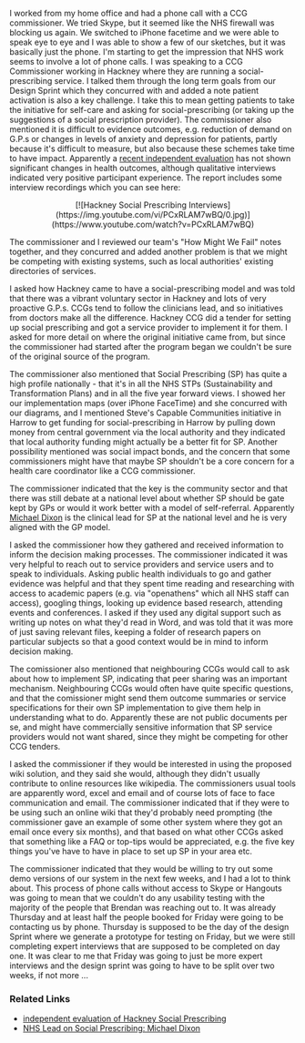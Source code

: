 I worked from my home office and had a phone call with a CCG commissioner.  We tried Skype, but it seemed like the NHS firewall was blocking us again. We switched to iPhone facetime and we were able to speak eye to eye and I was able to show a few of our sketches, but it was basically just the phone.  I'm starting to get the impression that NHS work seems to involve a lot of phone calls.  I was speaking to a CCG Commissioner working in Hackney where they are running a social-prescribing service.  I talked them through the long term goals from our Design Sprint which they concurred with and added a note patient activation is also a key challenge. I take this to mean getting patients to take the initiative for self-care and asking for social-prescribing (or taking up the suggestions of a social prescription provider).  The commissioner also mentioned it is difficult to evidence outcomes, e.g. reduction of demand on G.P.s or changes in levels of anxiety and depression for patients, partly because it's difficult to measure, but also because these schemes take time to have impact.  Apparently a [recent independent evaluation](http://www.health.org.uk/programmes/shine-2014/projects/social-prescribing-integrating-gp-and-community-health-assets) has not shown significant changes in health outcomes, although qualitative interviews indicated very positive participant experience.  The report includes some interview recordings which you can see here:

<p align="center">
[![Hackney Social Prescribing Interviews](https://img.youtube.com/vi/PCxRLAM7wBQ/0.jpg)](https://www.youtube.com/watch?v=PCxRLAM7wBQ)
</p>

The commissioner and I reviewed our team's "How Might We Fail" notes together, and they concurred and added another problem is that we might be competing with existing systems, such as local authorities' existing directories of services.

I asked how Hackney came to have a social-prescribing model and was told that there was a vibrant voluntary sector in Hackney and lots of very proactive G.P.s. CCGs tend to follow the clinicians lead, and so initiatives from doctors make all the difference.  Hackney CCG did a tender for setting up social prescribing and got a service provider to implement it for them.  I asked for more detail on where the original initiative came from, but since the commissioner had started after the program began we couldn't be sure of the original source of the program.

The commissioner also mentioned that Social Prescribing (SP) has quite a high profile nationally - that it's in all the NHS STPs (Sustainability and Transformation Plans) and in all the five year forward views.  I showed her our implementation maps (over iPhone FaceTime) and she concurred with our diagrams, and I mentioned Steve's Capable Communities initiative in Harrow to get funding for social-prescribing in Harrow by pulling down money from central government via the local authority and they indicated that local authority funding might actually be a better fit for SP.  Another possibility mentioned was social impact bonds, and the concern that some commissioners might have that maybe SP shouldn't be a core concern for a health care coordinator like a CCG commissioner.

The commissioner indicated that the key is the community sector and that there was still debate at a national level about whether SP should be gate kept by GPs or would it work better with a model of self-referral.  Apparently [Michael Dixon](https://en.wikipedia.org/wiki/Michael_Dixon_(doctor)) is the clinical lead for SP at the national level and he is very aligned with the GP model.

I asked the commissioner how they gathered and received information to inform the decision making processes.  The commissioner indicated it was very helpful to reach out to service providers and service users and to speak to individuals.  Asking public health individuals to go and gather evidence was helpful and that they spent time reading and researching with access to academic papers (e.g. via "openathens" which all NHS staff can access), googling things, looking up evidence based research, attending events and conferences.  I asked if they used any digital support such as writing up notes on what they'd read in Word, and was told that it was more of just saving relevant files, keeping a folder of research papers on particular subjects so that a good context would be in mind to inform decision making.

The comissioner also mentioned that neighbouring CCGs would call to ask about how to implement SP, indicating that peer sharing was an important mechanism.  Neighbouring CCGs would often have quite specific questions, and that the comissioner might send them outcome summaries or service specifications for their own SP implementation to give them help in understanding what to do.  Apparently these are not public documents per se, and might have commercially sensitive information that SP service providers would not want shared, since they might be competing for other CCG tenders.

I asked the commissioner if they would be interested in using the proposed wiki solution, and they said she would, although they didn't usually contribute to online resources like wikipedia.  The commissioners usual tools are apparently word, excel and email and of course lots of face to face communication and email.  The commissioner indicated that if they were to be using such an online wiki that they'd probably need prompting (the commissioner gave an example of some other system where they got an email once every six months), and that based on what other CCGs asked that something like a FAQ or top-tips would be appreciated, e.g. the five key things you've have to have in place to set up SP in your area etc.

The commissioner indicated that they would be willing to try out some demo versions of our system in the next few weeks, and I had a lot to think about.  This process of phone calls without access to Skype or Hangouts was going to mean that we couldn't do any usability testing with the majority of the people that Brendan was reaching out to.  It was already Thursday and at least half the people booked for Friday were going to be contacting us by phone.   Thursday is supposed to be the day of the design Sprint where we generate a prototype for testing on Friday, but we were still completing expert interviews that are supposed to be completed on day one.  It was clear to me that Friday was going to just be more expert interviews and the design sprint was going to have to be split over two weeks, if not more ...

### Related Links

* [independent evaluation of Hackney Social Prescribing](http://www.health.org.uk/programmes/shine-2014/projects/social-prescribing-integrating-gp-and-community-health-assets)
* [NHS Lead on Social Prescribing: Michael Dixon](https://en.wikipedia.org/wiki/Michael_Dixon_(doctor))
